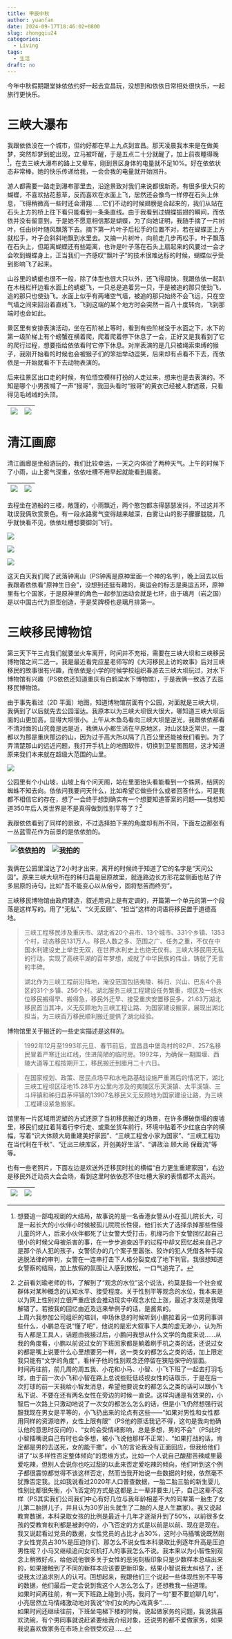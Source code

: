 ```yaml
---
title: 甲辰中秋
author: yuanfan
date: 2024-09-17T18:46:02+0800
slug: zhongqiu24
categories:
  - Living
tags:
  - 生活
draft: no
---
```


<!--more-->

今年中秋假期跟堂妹依依约好一起去宜昌玩，没想到和依依日常相处很快乐，一起旅行更快乐。

# 三峡大瀑布

我跟依依没在一个城市，但约好都在早上九点到宜昌。那天凌晨我本来是在做美梦，突然却梦到蛇出现，立马被吓醒，于是五点二十分就醒了，加上前夜睡得晚[^1]，在去三峡大瀑布的路上又晕车，刚到景区身体的电量就不足10%。好在依依状态非常棒，她的快乐传递给我，一会会我的电量就开始回升。

[^1]:想要追一部电视剧的大结局，故事说的是一名香港女警从小在孤儿院长大，可是一起长大的小伙伴小时候被孤儿院院长性侵，他们长大了选择杀掉那些性侵儿童的坏人，后来小伙伴都死了让女警大受打击，机缘巧合下女警回忆起自己很小的时候父母被杀害的事，在一步步追查凶手的过程中却又回忆起来自己才是那个杀人犯的孩子，女警侦办的几个案子里嚣张、狡诈的犯人凭借各种手段逃脱法律的审判，女警在一连串打击下人格分裂变成了地下判官。我很想知道女警察的结局，加上放假的氛围让人感到放松，一口气追完了。

游人都需要一路走到瀑布那里去，沿途景致对我们来说都很新奇。有很多很大只的蝴蝶，不喜欢拈花惹草，反而喜欢在水面上飞，居然还会像鸟一样停在石头上休息，飞得稍微高一些时还会滑翔……它们不动的时候翅膀是合起来的，我们从站在石头上方的桥上往下看只能看到一条条直线。由于我看到过蝴蝶振翅的瞬间，而依依并没有留意到，于是她不愿意相信那是蝴蝶，为了向她证明，我随手摘了一片树叶，任由树叶随风飘落下去。摘下第一片叶子后松手的位置不对，若在蝴蝶正上方就松手，叶子会斜斜地飘到水里去。又摘一片树叶，向前走几步再松手，叶子飘落在石头上，但距离蝴蝶还有些距离，也许是叶子落在石头上扇起来的风要过一会才会吹到蝴蝶身上，正当我们一齐感叹“飘叶子”的技术很难达标的时候，蝴蝶似乎受到影响飞了起来。

山谷里的蜻蜓也很不一般，除了体型也很大只以外，还飞得超快。我跟依依一起趴在木栈栏杆边看水面上的蜻蜓飞，一只总是追着另一只，于是被追的那只使劲飞，追的那只也使劲飞。水面上似乎有两堵空气墙，被追的那只始终不会飞远，只在空气墙之间来回沿着直线飞，飞到这端的某个地方时会突然一百八十度转向，飞到那端时也会如此。

景区里有安排表演活动，坐在石阶梯上等时，看到有些阶梯没于水面之下，水下的第一级阶梯上有个螃蟹在横着爬，爬着爬着停下休息了一会，正好又是我看到了它的爬行过程，想要指给依依看时它停下休息。对岸表演的是几只被绳索束缚的猴子，我刚开始看的时候也会被猴子们的笨拙举动逗笑，后来却有点看不下去，而依依是一开始就看不下去动物表演的。

后来往景区出口走的时候，有位悟空模样打扮的人走过来，想来也是去表演的。不知是哪个小男孩喊了一声“猴哥”，我回头看时“猴哥”的黄衣已经被人群遮蔽，只看得见毛绒绒的头顶。

|![](https://yuanfan.rbind.io/images/2024/2024-09-17-01.jpg)|![](https://yuanfan.rbind.io/images/2024/2024-09-17-02.jpg)|
|:-:|:-:|

# 清江画廊

清江画廊是坐船游玩的，我们比较幸运，一天之内体验了两种天气。上午的时候下了小雨，山上雾气深重，依依吐槽不用早起就能看到晨雾。

|![](https://yuanfan.rbind.io/images/2024/2024-09-17-03.jpg)|![](https://yuanfan.rbind.io/images/2024/2024-09-17-04.jpg)|
|:-:|:-:|

去程坐在游船的三楼，敞篷的，小雨飘近，两个憨包都冻得瑟瑟发抖，不过这并不耽误我俩欣赏景色。有一段水路雾气变得越来越深，白雾让山的影子朦朦胧胧，几乎就快看不见，依依吐槽想要御剑飞行。

![](https://yuanfan.rbind.io/images/2024/2024-09-17-05.jpg)

![](https://yuanfan.rbind.io/images/2024/2024-09-17-06.jpg)

![](https://yuanfan.rbind.io/images/2024/2024-09-17-07.jpg)

这天白天我们爬了武落钟离山（PS钟离是原神里面一个神的名字），晚上回去以后我跟着依依看“原神生日会”，没想到还挺有趣的，奥运会的标志是奥运五环，原神里有七个国家，于是原神里的角色一起参加运动会就是七环，由于璃月（岩之国）是以中国古代为原型创造，于是奖牌榜也是璃月排第一。

# 三峡移民博物馆

第三天下午三点我们就要坐火车离开，时间并不充裕，需要在三峡大坝和三峡移民博物馆之间二选一。我是最近看完应星老师写的《大河移民上访的故事》后对三峡移民的故事很有兴趣，而依依是小学的时候学校组织春游去三峡大坝玩过，对水下博物馆有兴趣（PS依依还知道重庆有白鹤梁水下博物馆），于是我俩一致选了去逛移民博物馆。

由于事先看过（2D 平面）地图，知道博物馆前面有个公园，对面就是三峡大坝，我俩到了以后就先去公园溜达。我原本以为三峡大坝很大很大，哪知道三峡大坝后面的山更加高，显得大坝很小。上午从木鱼岛看向三峡大坝是逆光，我跟依依都看不清对面的山究竟是远是近，我俩从小都生活在平原地区，对山区缺乏常识，一度都以为那是重庆那边的山，因为过于高大所以隔了几百公里还能被我们看到。为了弄清楚那山的远近问题，我打开手机上的地图软件，切换到卫星图图层，这才知道原来我们本来就在超级大范围的山里。

![](https://yuanfan.rbind.io/images/2024/2024-09-17-08.jpg)

公园里有个小山坡，山坡上有个问天阁，站在里面抬头看能看到一个蛛网，结网的蜘蛛不知去向。依依问我要问天什么，比如希望它做些什么或者回答什么，可是我都不相信它的存在，想了一会终于想到确实有一个想要知道答案的问题——我想知道350年后人类世界是不是真得做到性别平等了？[^2]

[^2]:之前看刘瑜老师的书，了解到了“观念的水位”这个说法，约莫是指一个社会或群体对某种概念的认知水平、接受程度。关于性别平等观念的水位，我本来是以为网上性别对立很严重应该会推动现实中观念水位上涨，最近才发现是我理解错了。若按我的回忆由近及远来举例子的话，是酱紫的。</br>上周六我参加公司组织的培训，中场休息的时候听到小鹏拉着另一位男同事讲些什么，小鹏总在说“懂了吧”，他说的是宏大叙事下人类的虚无渺小，认为所有人都是工具人，话题由我接过后，小鹏问我想从什么文学的角度来说……从我的角度看，小鹏以前说过女的下班回家都是躺着刷手机之类的话，还说过女的都是嘴上说要什么心里想要另一样，这一类女的都怎么之类的话，加上限定我只能有“文学的角度”，看样子他的性别观念还停留在狭隘保守的层面。</br>时间再往前，前几周的周五我、小花和小马、小智、小飞下班了一起去打羽毛球，由于前一次小飞和小智在路上总说些贬低歧视女性的话取乐，于是在后一次打球的前一天我给小智发消息，希望他要说女的都怎么之类的话可以跟小飞私下说、不要在还有两名女性在旁边的时候一直说。这样沟通是有效果的，小智后一次路上只激动地说了一次女的都怎么怎么的话，但是小飞仍然想强行说服我现在男女是平等的，小飞扔出来的论点有这些——“如果对男性和女性都用同样的资源培养，女性上限有限”（PS他的原话我记不得，这句是我向他确认他的意思时反问的）、“女的会受情绪影响，总是多想，男的不会”（PS此时小智插嘴说自己有时也会多想，被小飞说他那样不正常）、“如果打战的话，肯定都是男的去送死，女的能干撒”。小飞的言论我没有正面回应，但我给他们讲了“以多样性否定整体倾向”的思维方式，比如一个人说自己酸甜苦辣咸里最爱吃辣，但别人会说你也吃过甜的以此来否定爱吃辣的倾向，他们听到这个例子都很震惊都觉得不该这样否定，然而当我开始说一些数据的时候，依然毫不犹豫否定我。比如我说看过2020年人口普查数据，一胎二胎三胎的新生婴儿性别比都很失衡，小飞否定的方式是这都是上一辈非要生儿子，自己这辈不这样（PS其实我们公司我们中心有好几位与我年龄相差不大的同辈第一胎生了女儿第二胎拼儿子，并且认为30岁出头就生了二胎的人是人生赢家）。我又说起教育数据，本科录取女孩的比例是最近十几年才逐渐升到了50%，以前很多女孩的受教育权利都是被剥夺的，小飞否定的方式是以前是以前、现在是现在。我又说起看过党员的数据，女性党员的占比才占30%，这时小马插嘴说既然刚才女性党员占30%是压迫你们、那怎么不说女性本科录取比例逐年升高是压迫男性呢？小马又继续追问女司机打人的事我怎么不说。我本来以为小智性别观念上稍微好点，给他说他很多关于女性的恶劣刻板印象只是少数样本总结出来的，如果接触到了不同的新样本应该要更新印象，结果小智说我太纠结了，还说我太过追求别人的认可。回想起来，我跟他们三个说起一些体现性别不平等的数据，他们最后一定会说到我这个人怎么怎么了，还想教我一些道理。</br>如果时间再往前，有一天下班路上碰到小亮，我问了一句“要不要尬聊几句”，小亮居然立马情绪激动地对我说“你们女的内心戏真多”……</br>如果时间还继续往前，下班坐电梯下楼的时候，说起做家务的问题，我说我喜欢洗碗，有个男同事就说赶紧要给我介绍对象，还说男的都不爱做家务，如果我说喜欢做家务在市场上会很受欢迎……

我跟依依看到了同样的景致，不过选择拍下来的角度却有所不同，下面左边那张有一丛蓝雪花作为前景的是依依拍的。

|![依依拍的](https://yuanfan.rbind.io/images/2024/2024-09-17-09.jpg)|![我拍的](https://yuanfan.rbind.io/images/2024/2024-09-17-10.jpg)|
|:-:|:-:|

我俩在公园里溜达了2小时才出来，离开的时候终于知道了它的名字是“天问公园”。原来三峡大坝所在的秭归县是屈原故里，就连路边长方形花盆侧面也贴了许多屈原的诗句，比如“吾不能变心以从俗兮，固将愁苦而终穷”。

三峡移民博物馆由政府建造，叙述用词上是有定调的，开篇第一个单元的第一个段落是这样写的。用了“无私”、“义无反顾”、“担当”这样的词语将移民置于道德高地。

>三峡工程移民涉及重庆市、湖北省20个县市、13个城市、331个乡镇、1353个村，动态移民131万人。移民人数之多、范围之广、任务之重，不仅在中国水利建设史上举世无双，在世界水利史上也绝无仅有。三峡大移民用无私的行动，实现了高峡平湖的百年梦想，成就了中华民族的伟业，铸就了无言的丰碑。
>
>湖北作为三峡工程前沿阵地，淹没范国包括夷陵、秭归、兴山、巴东4个县区的31个乡镇、256个村。湖北服务三峡工程建设任务繁重，坝区及一线水位移民搬得早、搬得急，移民外迁早、接受重庆安置移民多，21.63万湖北移民首当其冲，义无反顾地为三峡工程让路、为国家建设搬家，展现出湖北担当，为三峡百万移民顺利搬迁提供了湖北经验。

博物馆里关于搬迁的一些史实描述是这样的。

>1992年12月至1993年元旦、春节前后，宜昌县中堡岛村的82户、257名移民冒着严寒迁出红线，住进简陋的临时房。1992年，为确保一期围堰、西陵大道等工程按期开工，移民搬迁到腊月二十六日。

>在国家规划、政策、居民点场平和水电路基础设施严重滞后的情况下，湖北三峡工程坝区征地15.28平方公里内涉及的夷陵区乐天溪镇、太平溪镇、三斗坪镇和秭归县茅坪镇的13907名移民义无反顾地为国家建设让路，为三峡工程建设紧急搬家。

馆里有一片区域用泥塑的方式还原了当初移民搬迁的场景，在许多爆破倒塌的废墟里，移民们或扛着背着行李行走、或乘坐货车前行，环境中贴着不少红底白字的横幅，写着“识大体顾大局重建美好家园”、“三峡工程舍小家为国家”、“三峡工程功在当代利在千秋”、“迁出三峡库区，开创美好生活”、“讲政治 顾大局 保截流”等等。

也有一些老照片，下面左边是欢送外迁移民时拉的横幅“自力更生重建家园”，右边是移民外迁动员大会会场，看到这里时依依忍不住吐槽大家的表情都不太高兴。

|![](https://yuanfan.rbind.io/images/2024/2024-09-17-11.jpg)|![](https://yuanfan.rbind.io/images/2024/2024-09-17-12.jpg)|
|:-:|:-:|
